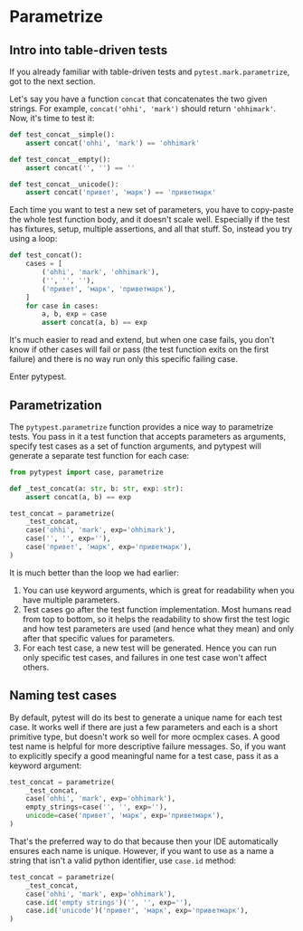# Parametrize

## Intro into table-driven tests

If you already familiar with table-driven tests and `pytest.mark.parametrize`, got to the next section.

Let's say you have a function `concat` that concatenates the two given strings. For example, `concat('ohhi', 'mark')` should return `'ohhimark'`. Now, it's time to test it:

```python
def test_concat__simple():
    assert concat('ohhi', 'mark') == 'ohhimark'

def test_concat__empty():
    assert concat('', '') == ''

def test_concat__unicode():
    assert concat('привет', 'марк') == 'приветмарк'
```

Each time you want to test a new set of parameters, you have to copy-paste the whole test function body, and it doesn't scale well. Especially if the test has fixtures, setup, multiple assertions, and all that stuff. So, instead you try using a loop:

```python
def test_concat():
    cases = [
        ('ohhi', 'mark', 'ohhimark'),
        ('', '', ''),
        ('привет', 'марк', 'приветмарк'),
    ]
    for case in cases:
        a, b, exp = case
        assert concat(a, b) == exp
```

It's much easier to read and extend, but when one case fails, you don't know if other cases will fail or pass (the test function exits on the first failure) and there is no way run only this specific failing case.

Enter pytypest.

## Parametrization

The `pytypest.parametrize` function provides a nice way to parametrize tests. You pass in it a test function that accepts parameters as arguments, specify test cases as a set of function arguments, and pytypest will generate a separate test function for each case:

```python
from pytypest import case, parametrize

def _test_concat(a: str, b: str, exp: str):
    assert concat(a, b) == exp

test_concat = parametrize(
    _test_concat,
    case('ohhi', 'mark', exp='ohhimark'),
    case('', '', exp=''),
    case('привет', 'марк', exp='приветмарк'),
)
```

It is much better than the loop we had earlier:

1. You can use keyword arguments, which is great for readability when you have multiple parameters.
1. Test cases go after the test function implementation. Most humans read from top to bottom, so it helps the readability to show first the test logic and how test parameters are used (and hence what they mean) and only after that specific values for parameters.
1. For each test case, a new test will be generated. Hence you can run only specific test cases, and failures in one test case won't affect others.

## Naming test cases

By default, pytest will do its best to generate a unique name for each test case. It works well if there are just a few parameters and each is a short primitive type, but doesn't work so well for more ocmplex cases. A good test name is helpful for more descriptive failure messages. So, if you want to explicitly specify a good meaningful name for a test case, pass it as a keyword argument:

```python
test_concat = parametrize(
    _test_concat,
    case('ohhi', 'mark', exp='ohhimark'),
    empty_strings=case('', '', exp=''),
    unicode=case('привет', 'марк', exp='приветмарк'),
)
```

That's the preferred way to do that because then your IDE automatically ensures each name is unique. However, if you want to use as a name a string that isn't a valid python identifier, use `case.id` method:

```python
test_concat = parametrize(
    _test_concat,
    case('ohhi', 'mark', exp='ohhimark'),
    case.id('empty strings')('', '', exp=''),
    case.id('unicode')('привет', 'марк', exp='приветмарк'),
)
```

